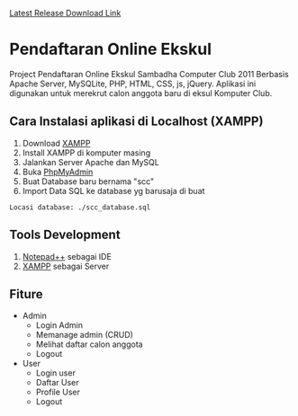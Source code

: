 [Latest Release Download Link](https://github.com/mashanz/pendaftaran-online-ekskul/releases)

# Pendaftaran Online Ekskul
Project Pendaftaran Online Ekskul Sambadha Computer Club 2011 Berbasis Apache Server, MySQLite, PHP, HTML, CSS, js, jQuery. Aplikasi ini digunakan untuk merekrut calon anggota baru di eksul Komputer Club.

## Cara Instalasi aplikasi di Localhost (XAMPP)
1. Download [XAMPP](https://www.apachefriends.org/index.html)
2. Install XAMPP di komputer masing
3. Jalankan Server Apache dan MySQL
4. Buka [PhpMyAdmin](http://localhost/phpmyadmin/)
5. Buat Database baru bernama "scc"
6. Import Data SQL ke database yg barusaja di buat
```
Locasi database: ./scc_database.sql
```
## Tools Development
1. [Notepad++](https://notepad-plus-plus.org/) sebagai IDE
2. [XAMPP](https://www.apachefriends.org/index.html) sebagai Server

## Fiture
- Admin
    - Login Admin
    - Memanage admin (CRUD)
    - Melihat daftar calon anggota
    - Logout
- User
    - Login user
    - Daftar User
    - Profile User
    - Logout
